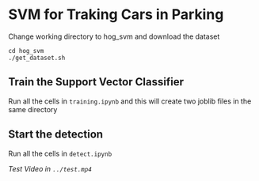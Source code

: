 # SVM for Traking Cars in Parking

Change working directory to hog_svm and download the dataset  
```
cd hog_svm
./get_dataset.sh
```

## Train the Support Vector Classifier
Run all the cells in `training.ipynb` and this will create two joblib files in the same directory

## Start the detection
Run all the cells in `detect.ipynb` 
 
*Test Video in  `../test.mp4`*